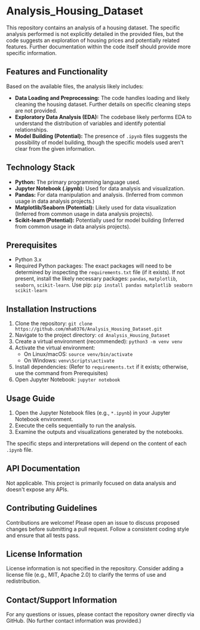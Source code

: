 # Analysis_Housing_Dataset

This repository contains an analysis of a housing dataset.  The specific analysis performed is not explicitly detailed in the provided files, but the code suggests an exploration of housing prices and potentially related features.  Further documentation within the code itself should provide more specific information.

## Features and Functionality

Based on the available files, the analysis likely includes:

* **Data Loading and Preprocessing:** The code handles loading and likely cleaning the housing dataset.  Further details on specific cleaning steps are not provided.
* **Exploratory Data Analysis (EDA):**  The codebase likely performs EDA to understand the distribution of variables and identify potential relationships.
* **Model Building (Potential):** The presence of `.ipynb` files suggests the possibility of model building, though the specific models used aren't clear from the given information.


## Technology Stack

* **Python:** The primary programming language used.
* **Jupyter Notebook (.ipynb):** Used for data analysis and visualization.
* **Pandas:** For data manipulation and analysis. (Inferred from common usage in data analysis projects.)
* **Matplotlib/Seaborn (Potential):** Likely used for data visualization (Inferred from common usage in data analysis projects).
* **Scikit-learn (Potential):** Potentially used for model building (Inferred from common usage in data analysis projects).


## Prerequisites

* Python 3.x
* Required Python packages:  The exact packages will need to be determined by inspecting the `requirements.txt` file (if it exists).  If not present, install the likely necessary packages: `pandas`, `matplotlib`, `seaborn`, `scikit-learn`.  Use pip: `pip install pandas matplotlib seaborn scikit-learn`


## Installation Instructions

1. Clone the repository:  `git clone https://github.com/mha0376/Analysis_Housing_Dataset.git`
2. Navigate to the project directory: `cd Analysis_Housing_Dataset`
3. Create a virtual environment (recommended): `python3 -m venv venv`
4. Activate the virtual environment:
    * On Linux/macOS: `source venv/bin/activate`
    * On Windows: `venv\Scripts\activate`
5. Install dependencies:  (Refer to `requirements.txt` if it exists; otherwise, use the command from Prerequisites)
6. Open Jupyter Notebook: `jupyter notebook`


## Usage Guide

1. Open the Jupyter Notebook files (e.g.,  `*.ipynb`) in your Jupyter Notebook environment.
2. Execute the cells sequentially to run the analysis.
3. Examine the outputs and visualizations generated by the notebooks.

The specific steps and interpretations will depend on the content of each `.ipynb` file.


## API Documentation

Not applicable. This project is primarily focused on data analysis and doesn't expose any APIs.


## Contributing Guidelines

Contributions are welcome! Please open an issue to discuss proposed changes before submitting a pull request.  Follow a consistent coding style and ensure that all tests pass.


## License Information

License information is not specified in the repository.  Consider adding a license file (e.g., MIT, Apache 2.0) to clarify the terms of use and redistribution.


## Contact/Support Information

For any questions or issues, please contact the repository owner directly via GitHub.  (No further contact information was provided.)
